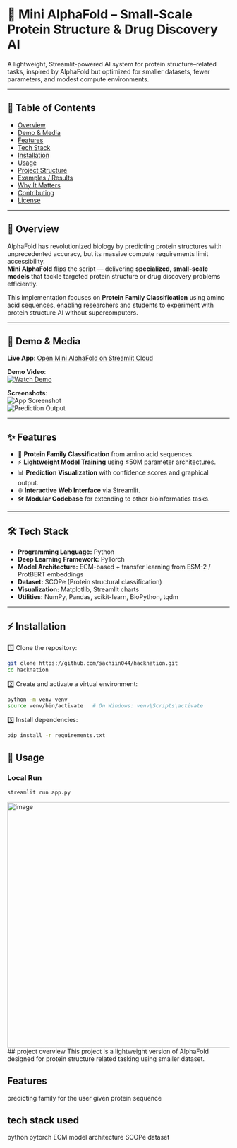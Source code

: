 # 🧬 Mini AlphaFold – Small-Scale Protein Structure & Drug Discovery AI

A lightweight, Streamlit-powered AI system for protein structure–related tasks, inspired by AlphaFold but optimized for smaller datasets, fewer parameters, and modest compute environments.

---

## 📑 Table of Contents
- [Overview](#overview)
- [Demo & Media](#demo--media)
- [Features](#features)
- [Tech Stack](#tech-stack)
- [Installation](#installation)
- [Usage](#usage)
- [Project Structure](#project-structure)
- [Examples / Results](#examples--results)
- [Why It Matters](#why-it-matters)
- [Contributing](#contributing)
- [License](#license)

---

## 📖 Overview
AlphaFold has revolutionized biology by predicting protein structures with unprecedented accuracy, but its massive compute requirements limit accessibility.  
**Mini AlphaFold** flips the script — delivering **specialized, small-scale models** that tackle targeted protein structure or drug discovery problems efficiently.

This implementation focuses on **Protein Family Classification** using amino acid sequences, enabling researchers and students to experiment with protein structure AI without supercomputers.

---

## 🎥 Demo & Media

**Live App**: [Open Mini AlphaFold on Streamlit Cloud](https://sachiin044-hacknation-appstreamlit-app-tqvhzh.streamlit.app/)  

**Demo Video**:  
[![Watch Demo](images/demo-thumbnail.png)](YOUR_VIDEO_LINK)  

**Screenshots**:  
![App Screenshot](images/app-screenshot.png)  
![Prediction Output](images/output-screenshot.png)  

---

## ✨ Features
- 🧪 **Protein Family Classification** from amino acid sequences.  
- ⚡ **Lightweight Model Training** using ≤50M parameter architectures.  
- 📊 **Prediction Visualization** with confidence scores and graphical output.  
- 🌐 **Interactive Web Interface** via Streamlit.  
- 🛠 **Modular Codebase** for extending to other bioinformatics tasks.

---

## 🛠 Tech Stack
- **Programming Language:** Python  
- **Deep Learning Framework:** PyTorch  
- **Model Architecture:** ECM-based + transfer learning from ESM-2 / ProtBERT embeddings  
- **Dataset:** SCOPe (Protein structural classification)  
- **Visualization:** Matplotlib, Streamlit charts  
- **Utilities:** NumPy, Pandas, scikit-learn, BioPython, tqdm  

---

## ⚡ Installation

1️⃣ Clone the repository:
```bash
git clone https://github.com/sachiin044/hacknation.git
cd hacknation
```

2️⃣ Create and activate a virtual environment:
```bash
python -m venv venv
source venv/bin/activate   # On Windows: venv\Scripts\activate
```

3️⃣ Install dependencies:
```bash
pip install -r requirements.txt
```

## 🚀 Usage
### Local Run
```bash
streamlit run app.py
```






















<img width="695" height="555" alt="image" src="https://github.com/user-attachments/assets/c723cc6b-15bf-4e2f-ad90-2eb8e45947e8" />
## project overview
This project is a lightweight version of AlphaFold designed for protein structure related tasking using smaller dataset.

## Features 
predicting family for the user given protein sequence 
## tech stack used
python
pytorch
ECM model architecture
SCOPe dataset
